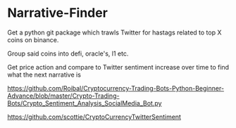 # Narrative-Finder

Get a python git package which trawls Twitter for hastags related to top X coins on binance.

Group said coins into defi, oracle's, l1 etc.

Get price action and compare to Twitter sentiment increase over time to find what the next narrative is

https://github.com/Roibal/Cryptocurrency-Trading-Bots-Python-Beginner-Advance/blob/master/Crypto-Trading-Bots/Crypto_Sentiment_Analysis_SocialMedia_Bot.py

https://github.com/scottie/CryptoCurrencyTwitterSentiment
